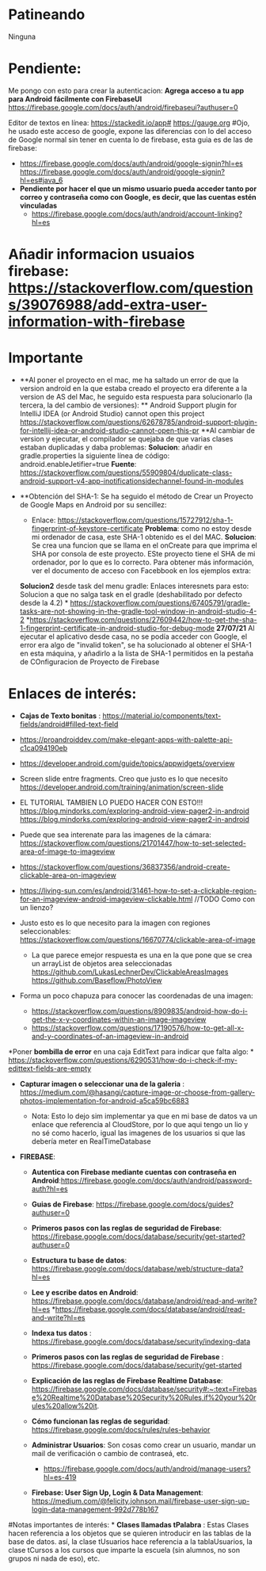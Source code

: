 # Patineando
Ninguna
# Pendiente:
   Me pongo con esto para crear la autenticacion:
    **Agrega acceso a tu app para Android fácilmente con FirebaseUI** https://firebase.google.com/docs/auth/android/firebaseui?authuser=0
       
        
  
Editor de textos en línea: https://stackedit.io/app#
                           https://gauge.org
 #Ojo, he usado este acceso de google, expone las diferencias con lo del acceso de Google normal sin tener en cuenta lo de firebase, esta guia es de las de firebase:
 * https://firebase.google.com/docs/auth/android/google-signin?hl=es   
 https://firebase.google.com/docs/auth/android/google-signin?hl=es#java_6
 * **Pendiente por hacer el que un mismo usuario pueda acceder tanto por correo y contraseña como con Google, es decir, que las cuentas estén vinculadas**
   *   https://firebase.google.com/docs/auth/android/account-linking?hl=es
            
                           
# Añadir informacion usuaios firebase: https://stackoverflow.com/questions/39076988/add-extra-user-information-with-firebase
# Importante
* **Al poner el proyecto en el mac, me ha saltado un error de que la version android en la que estaba creado el proyecto era diferente a 
        la version de AS del Mac, he seguido esta respuesta para solucionarlo (la tercera, la del cambio de versiones): 
        ** Android Support plugin for IntelliJ IDEA (or Android Studio) cannot open this project
        https://stackoverflow.com/questions/62678785/android-support-plugin-for-intellij-idea-or-android-studio-cannot-open-this-pr
    **Al cambiar de version y ejecutar, el compilador se quejaba de que varias clases estaban duplicadas y daba problemas:
        **Solucion**: añadir en gradle.properties la siguiente línea de código: android.enableJetifier=true
        **Fuente**: https://stackoverflow.com/questions/55909804/duplicate-class-android-support-v4-app-inotificationsidechannel-found-in-modules
* **Obtención del SHA-1: Se ha seguido el método de Crear un Proyecto de Google Maps en Android por su sencillez:
    * Enlace: https://stackoverflow.com/questions/15727912/sha-1-fingerprint-of-keystore-certificate 
    **Problema**: como no estoy desde mi ordenador de casa, este SHA-1 obtenido es el del MAC. 
    **Solucion**: Se crea una funcion que se llama en el onCreate para que imprima el SHA por consola de este proyecto. ESte proyecto tiene el SHA de mi ordenador, por lo que es lo correcto.
                    Para obtener más información, ver el documento de acceso con Facebbook en los ejemplos extra:
                    
     **Solucion2** desde task del menu gradle:
         Enlaces interesnets para esto:
         Solucion a que no salga task en el gradle (deshabilitado por defecto desde la 4.2)
            * https://stackoverflow.com/questions/67405791/gradle-tasks-are-not-showing-in-the-gradle-tool-window-in-android-studio-4-2
            *https://stackoverflow.com/questions/27609442/how-to-get-the-sha-1-fingerprint-certificate-in-android-studio-for-debug-mode
            **27/07/21** Al ejecutar el aplicativo desde casa, no se podía acceder con Google, el error era algo de "invalid token", se ha solucionado al obtener el SHA-1 en esta máquina, y añadirlo a la lista de SHA-1 permitidos en la pestaña de COnfiguracion de Proyecto de Firebase 
            
# Enlaces de interés:
* **Cajas de Texto bonitas** : https://material.io/components/text-fields/android#filled-text-field
* https://proandroiddev.com/make-elegant-apps-with-palette-api-c1ca094190eb  
* https://developer.android.com/guide/topics/appwidgets/overview  
  
* Screen slide entre fragments. Creo que justo es lo que necesito  
https://developer.android.com/training/animation/screen-slide  
* EL TUTORIAL TAMBIEN LO PUEDO HACER CON ESTO!!!  
https://blog.mindorks.com/exploring-android-view-pager2-in-android  
https://blog.mindorks.com/exploring-android-view-pager2-in-android  
  
  
* Puede que sea interenate para las imagenes de la cámara:  
 https://stackoverflow.com/questions/21701447/how-to-set-selected-area-of-image-to-imageview  
  
* https://stackoverflow.com/questions/36837356/android-create-clickable-area-on-imageview  
  
* https://living-sun.com/es/android/31461-how-to-set-a-clickable-region-for-an-imageview-android-imageview-clickable.html //TODO Como con un lienzo?  
  
* Justo esto es lo que necesito para la imagen con regiones seleccionables:  
https://stackoverflow.com/questions/16670774/clickable-area-of-image  
	* La que parece emejor respuesta es una en la que pone que se crea un arrayList de objetos area seleccionadas  
https://github.com/LukasLechnerDev/ClickableAreasImages  
https://github.com/Baseflow/PhotoView  
  
* Forma un poco chapuza para conocer las coordenadas de una imagen:  
	* https://stackoverflow.com/questions/8909835/android-how-do-i-get-the-x-y-coordinates-within-an-image-imageview  
	* https://stackoverflow.com/questions/17190576/how-to-get-all-x-and-y-coordinates-of-an-imageview-in-android         
	
*Poner **bombilla de error** en una caja EditText para indicar que falta algo:
    * https://stackoverflow.com/questions/6290531/how-do-i-check-if-my-edittext-fields-are-empty

* **Capturar imagen o seleccionar una de la galeria** : https://medium.com/@hasangi/capture-image-or-choose-from-gallery-photos-implementation-for-android-a5ca59bc6883
    * Nota: Esto lo dejo sim implementar ya que en mi base de datos va un enlace que referencia al CloudStore, por lo que aqui tengo un lio y no sé como hacerlo, igual las imagenes de los usuarios si que las debería meter en RealTimeDatabase

* **FIREBASE**:
    * **Autentica con Firebase mediante cuentas con contraseña en Android**:https://firebase.google.com/docs/auth/android/password-auth?hl=es  
    * **Guias de Firebase**: https://firebase.google.com/docs/guides?authuser=0 
    * **Primeros pasos con las reglas de seguridad de Firebase**: https://firebase.google.com/docs/database/security/get-started?authuser=0 
    
    * **Estructura tu base de datos**: https://firebase.google.com/docs/database/web/structure-data?hl=es
    * **Lee y escribe datos en Android**: https://firebase.google.com/docs/database/android/read-and-write?hl=es
        *https://firebase.google.com/docs/database/android/read-and-write?hl=es
    * **Indexa tus datos** : https://firebase.google.com/docs/database/security/indexing-data 
    * **Primeros pasos con las reglas de seguridad de Firebase** : https://firebase.google.com/docs/database/security/get-started
    * **Explicación de las reglas de Firebase Realtime Database**: https://firebase.google.com/docs/database/security#:~:text=Firebase%20Realtime%20Database%20Security%20Rules,if%20your%20rules%20allow%20it.
    * **Cómo funcionan las reglas de seguridad**: https://firebase.google.com/docs/rules/rules-behavior
    * **Administrar Usuarios**: Son cosas como crear un usuario, mandar un mail de verificación o cambio de contraseá, etc.
        *   https://firebase.google.com/docs/auth/android/manage-users?hl=es-419 
    * **Firebase: User Sign Up, Login & Data Management**: https://medium.com/@felicity.johnson.mail/firebase-user-sign-up-login-data-management-992d778b167
    
#Notas importantes de interés:
    * **Clases llamadas tPalabra** : Estas Clases hacen referencia a los objetos que se quieren introducir en las tablas de la base de datos.
        así, la clase tUsuarios hace referencia a la tablaUsuarios, la clase tCursos a los cursos que imparte la escuela (sin alumnos, no son grupos ni nada de eso), etc.